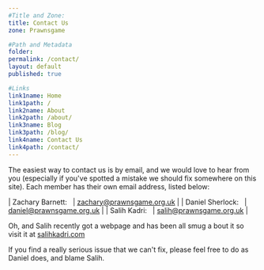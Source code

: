 ```yaml
---
#Title and Zone:
title: Contact Us
zone: Prawnsgame

#Path and Metadata
folder: 
permalink: /contact/
layout: default
published: true

#Links
link1name: Home
link1path: /
link2name: About
link2path: /about/
link3name: Blog
link3path: /blog/
link4name: Contact Us
link4path: /contact/
---
```


The easiest way to contact us is by email, and we would love to hear from you (especially if you've spotted a mistake we should fix somewhere on this site). Each member has their own email address, listed below:

| Zachary Barnett:&nbsp;&nbsp; | [zachary@prawnsgame.org.uk](mailto:zachary@prawnsgame.org.uk) |
| Daniel Sherlock:&nbsp;&nbsp; | [daniel@prawnsgame.org.uk](mailto:daniel@prawnsgame.org.uk) |
| Salih Kadri:&nbsp;&nbsp; | [salih@prawnsgame.org.uk](mailto:salih@prawnsgame.org.uk) |

Oh, and Salih recently got a webpage and has been all smug a bout it so visit it at <a href="salihkadri.com"> salihkadri.com</a>

If you find a really serious issue that we can't fix, please feel free to do as Daniel does, and blame Salih.